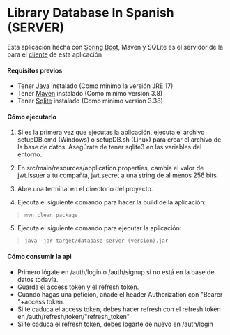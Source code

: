# Library Database In Spanish (SERVER)

Esta aplicación hecha con [Spring Boot](https://spring.io/projects/spring-boot), Maven y SQLite es el servidor de la para el [cliente](https://github.com/dangarcar/library-database-in-spanish) de esta aplicación

#### Requisitos previos
- Tener [Java](https://www.java.com/en/) instalado (Como mínimo la versión JRE 17)
- Tener [Maven](https://maven.apache.org/) instalado (Como mínimo versión 3.8)
- Tener [Sqlite](https://www.sqlite.org/) instalado (Como mínimo version 3.38)

#### Cómo ejecutarlo
1. Si es la primera vez que ejecutas la aplicación, ejecuta el archivo setupDB.cmd (Windows) o setupDB.sh (Linux) para crear el archivo de la base de datos. Asegúrate de tener sqlite3 en las variables del entorno.

2. En src/main/resources/application.properties, cambia el valor de jwt.issuer a tu compañía, jwt.secret a una string de al menos 256 bits.

3. Abre una terminal en el directorio del proyecto.

4. Ejecuta el siguiente comando para hacer la build de la aplicación:
>```console
>mvn clean package
>```

5. Ejecuta el siguiente comando para ejecutar la aplicación:
>```console 
>java -jar target/database-server-(version).jar
>```

#### Cómo consumir la api
- Primero lógate en /auth/login o /auth/signup si no está en la base de datos todavía.
- Guarda el access token y el refresh token.
- Cuando hagas una petición, añade el header Authorization con "Bearer "+access token.
- Si te caduca el access token, debes hacer refresh con el refresh token en /auth/refresh/token/"refresh_token"
- Si te caduca el refresh token, debes logarte de nuevo en /auth/login
